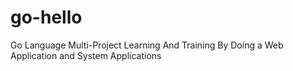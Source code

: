# go-hello
Go Language Multi-Project Learning And Training By Doing a Web Application and System Applications
